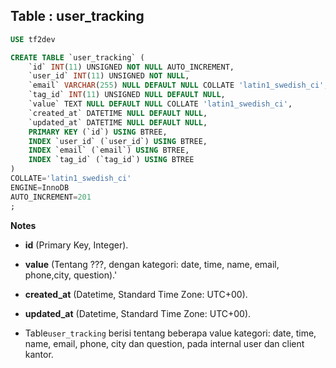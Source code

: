 Table : user_tracking
------------------------

```SQL
USE tf2dev

CREATE TABLE `user_tracking` (
	`id` INT(11) UNSIGNED NOT NULL AUTO_INCREMENT,
	`user_id` INT(11) UNSIGNED NOT NULL,
	`email` VARCHAR(255) NULL DEFAULT NULL COLLATE 'latin1_swedish_ci',
	`tag_id` INT(11) UNSIGNED NULL DEFAULT NULL,
	`value` TEXT NULL DEFAULT NULL COLLATE 'latin1_swedish_ci',
	`created_at` DATETIME NULL DEFAULT NULL,
	`updated_at` DATETIME NULL DEFAULT NULL,
	PRIMARY KEY (`id`) USING BTREE,
	INDEX `user_id` (`user_id`) USING BTREE,
	INDEX `email` (`email`) USING BTREE,
	INDEX `tag_id` (`tag_id`) USING BTREE
)
COLLATE='latin1_swedish_ci'
ENGINE=InnoDB
AUTO_INCREMENT=201
;
```
__Notes__

+ __id__ (Primary Key, Integer).

+ __value__ (Tentang ???, dengan kategori: date, time, name, email, phone,city, question).'

+ __created_at__ (Datetime, Standard Time Zone: UTC+00).

+ __updated_at__ (Datetime, Standard Time Zone: UTC+00).

+ Table`user_tracking` berisi tentang beberapa value kategori: date, time, name, email, phone, city dan question, pada internal user dan client kantor.


